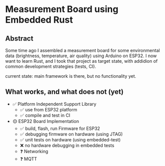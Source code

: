 # Measurement Board using Embedded Rust

## Abstract

Some time ago I assembled a measurement board for some environmental data (brightness, temperature, air quality) using Arduino on ESP32.
I now want to learn Rust, and I took that project as target state, with addidion of common development strategies (tests, CI).

current state: main framework is there, but no functionality yet.

## What works, and what does not (yet)

* ✅ Platform Independent Support Library
  * ✅ use from ESP32 platform
  * ✅ compile and test in CI
* 🟡 ESP32 Board Implementation
  * ✅ build, flash, run Firmware for ESP32
  * ✅ debugging firmware on hardware (using JTAG)
  * ✅ unit tests on hardware (using embedded-test)
  * ❌ no hardware debugging in embedded tests
  * ❓ Networking
  * ❓ MQTT
